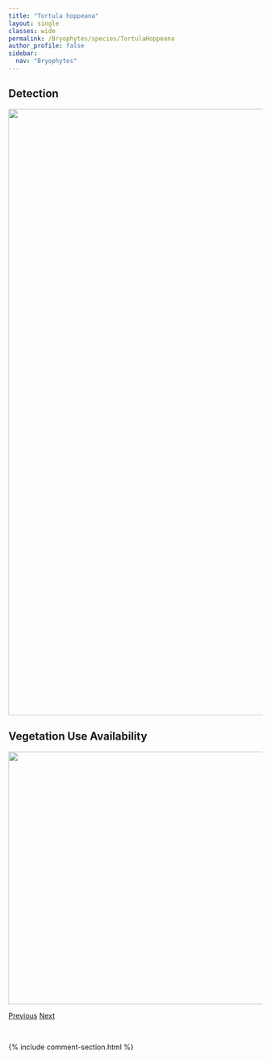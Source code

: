 ```yaml
---
title: "Tortula hoppeana"
layout: single
classes: wide
permalink: /Bryophytes/species/TortulaHoppeana
author_profile: false
sidebar:
  nav: "Bryophytes"
---
```


<h2>Detection</h2>

<a href="https://drive.google.com/uc?export=view&id=1ZjYklXu7TXwOmj4rpX9FazF7st7Mqxc9">
<img src="https://drive.google.com/uc?export=view&id=1ZjYklXu7TXwOmj4rpX9FazF7st7Mqxc9" height = "1200" width = "800">
</a>


<h2>Vegetation Use Availability</h2>

<a href="https://drive.google.com/uc?export=view&id=1PaYQVwcpzd_3gYf8MBUa3zEbDapH70Tf">
<img src="https://drive.google.com/uc?export=view&id=1PaYQVwcpzd_3gYf8MBUa3zEbDapH70Tf" height = "500" width = "1000">
</a>


<a href="/DevelopmentWebsite/Bryophytes/species/SphagnumContortum" class="pagination--pager" title="Sphagnum contortum">Previous</a> <a href="/DevelopmentWebsite/Bryophytes/species/TortulaLeucostoma" class="pagination--pager" title="Tortula leucostoma">Next</a>

<p>&nbsp;</p>

{% include comment-section.html %}
